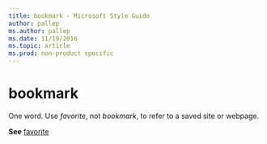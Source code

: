```yaml
---
title: bookmark - Microsoft Style Guide
author: pallep
ms.author: pallep
ms.date: 11/19/2016
ms.topic: article
ms.prod: non-product specific
---
```


# bookmark

One word. Use *favorite*, not *bookmark*, to refer to a saved site or webpage.

**See** [favorite](/style-guide/a-z-word-list-term-collections/f/favorite)

